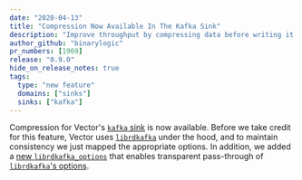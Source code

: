 ```yaml
---
date: "2020-04-13"
title: "Compression Now Available In The Kafka Sink"
description: "Improve throughput by compressing data before writing it to Kafka"
author_github: "binarylogic"
pr_numbers: [1969]
release: "0.9.0"
hide_on_release_notes: true
tags:
  type: "new feature"
  domains: ["sinks"]
  sinks: ["kafka"]
---
```


Compression for Vector's [`kafka` sink][docs.sinks.kafka] is now available.
Before we take credit for this feature, Vector uses
[`librdkafka`][urls.librdkafka] under the hood, and to maintain consistency
we just mapped the appropriate options. In addition, we added a
[new `librdkafka_options`][docs.sinks.kafka#librdkafka_options] that enables
transparent pass-through of [`librdkafka`'s options][urls.librdkafka_config].

[docs.sinks.kafka#librdkafka_options]: /docs/reference/sinks/kafka/#librdkafka_options
[docs.sinks.kafka]: /docs/reference/sinks/kafka/
[urls.librdkafka]: https://github.com/edenhill/librdkafka
[urls.librdkafka_config]: https://github.com/edenhill/librdkafka/blob/master/CONFIGURATION.md
